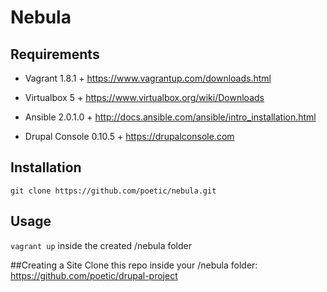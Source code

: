 # Nebula

## Requirements

* Vagrant 1.8.1 +
https://www.vagrantup.com/downloads.html

* Virtualbox 5 +
https://www.virtualbox.org/wiki/Downloads

* Ansible 2.0.1.0 +
http://docs.ansible.com/ansible/intro_installation.html

* Drupal Console 0.10.5 +
https://drupalconsole.com

## Installation
`git clone https://github.com/poetic/nebula.git`

## Usage
`vagrant up` inside the created /nebula folder

##Creating a Site
Clone this repo inside your /nebula folder:
https://github.com/poetic/drupal-project


